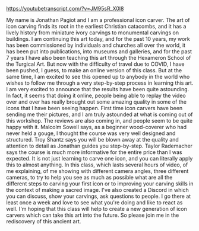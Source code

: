 https://youtubetranscript.com/?v=JM95sR_X0l8

 My name is Jonathan Pagiot and I am a professional icon carver. The art of icon carving finds its root in the earliest Christian catacombs, and it has a lively history from miniature ivory carvings to monumental carvings on buildings. I am continuing this art today, and for the past 10 years, my work has been commissioned by individuals and churches all over the world, it has been put into publications, into museums and galleries, and for the past 7 years I have also been teaching this art through the Hexameron School of the Turgical Art. But now with the difficulty of travel due to COVID, I have been pushed, I guess, to make an online version of this class. But at the same time, I am excited to see this opened up to anybody in the world who wishes to follow me through a very step-by-step process in learning this art. I am very excited to announce that the results have been quite astounding. In fact, it seems that doing it online, people being able to replay the video over and over has really brought out some amazing quality in some of the icons that I have been seeing happen. First time icon carvers have been sending me their pictures, and I am truly astounded at what is coming out of this workshop. The reviews are also coming in, and people seem to be quite happy with it. Malcolm Sowell says, as a beginner wood-coverer who had never held a gouge, I thought the course was very well designed and structured. Troy Shantz says you will be blown away at the quality and attention to detail as Jonathan guides you step-by-step. Taylor Rademacher says the course is much more informative for the entire price than I was expected. It is not just learning to carve one icon, and you can literally apply this to almost anything. In this class, which lasts several hours of video, of me explaining, of me showing with different camera angles, three different cameras, to try to help you see as much as possible what are all the different steps to carving your first icon or to improving your carving skills in the context of making a sacred image. I've also created a Discord in which you can discuss, show your carvings, ask questions to people. I go there at least once a week and love to see what you're doing and like to react as well. I'm hoping that this class will help to create a new generation of icon carvers which can take this art into the future. So please join me in the rediscovery of this ancient art.
